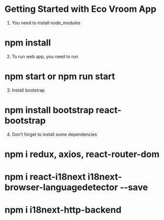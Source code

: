 # Getting Started with Eco Vroom App

1. You need to install node_modules
# npm install

2. To run web app, you need to run
# npm start or npm run start

3. Install bootstrap
# npm install bootstrap react-bootstrap

4. Don't forget to install some dependencies
# npm i redux, axios, react-router-dom
# npm i react-i18next i18next-browser-languagedetector --save
# npm i i18next-http-backend
